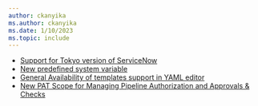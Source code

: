 ```yaml
---
author: ckanyika
ms.author: ckanyika
ms.date: 1/10/2023
ms.topic: include
---
```


- [Support for Tokyo version of ServiceNow](#support-for-tokyo-version-of-servicenow)
- [New predefined system variable](#new-predefined-system-variable)
- [General Availability of templates support in YAML editor](#general-availability-of-templates-support-in-yaml-editor)
- [New PAT Scope for Managing Pipeline Authorization and Approvals & Checks](#new-pat-scope-for-managing-pipeline-authorization-and-approvals-checks)